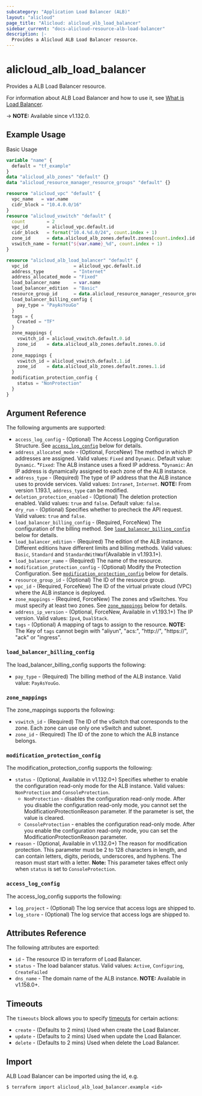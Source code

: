 ```yaml
---
subcategory: "Application Load Balancer (ALB)"
layout: "alicloud"
page_title: "Alicloud: alicloud_alb_load_balancer"
sidebar_current: "docs-alicloud-resource-alb-load-balancer"
description: |-
  Provides a Alicloud ALB Load Balancer resource.
---
```


# alicloud_alb_load_balancer

Provides a ALB Load Balancer resource.

For information about ALB Load Balancer and how to use it, see [What is Load Balancer](https://www.alibabacloud.com/help/en/slb/application-load-balancer/developer-reference/api-alb-2020-06-16-createloadbalancer).

-> **NOTE:** Available since v1.132.0.

## Example Usage

Basic Usage

```terraform
variable "name" {
  default = "tf_example"
}
data "alicloud_alb_zones" "default" {}
data "alicloud_resource_manager_resource_groups" "default" {}

resource "alicloud_vpc" "default" {
  vpc_name   = var.name
  cidr_block = "10.4.0.0/16"
}
resource "alicloud_vswitch" "default" {
  count        = 2
  vpc_id       = alicloud_vpc.default.id
  cidr_block   = format("10.4.%d.0/24", count.index + 1)
  zone_id      = data.alicloud_alb_zones.default.zones[count.index].id
  vswitch_name = format("${var.name}_%d", count.index + 1)
}

resource "alicloud_alb_load_balancer" "default" {
  vpc_id                 = alicloud_vpc.default.id
  address_type           = "Internet"
  address_allocated_mode = "Fixed"
  load_balancer_name     = var.name
  load_balancer_edition  = "Basic"
  resource_group_id      = data.alicloud_resource_manager_resource_groups.default.groups.0.id
  load_balancer_billing_config {
    pay_type = "PayAsYouGo"
  }
  tags = {
    Created = "TF"
  }
  zone_mappings {
    vswitch_id = alicloud_vswitch.default.0.id
    zone_id    = data.alicloud_alb_zones.default.zones.0.id
  }
  zone_mappings {
    vswitch_id = alicloud_vswitch.default.1.id
    zone_id    = data.alicloud_alb_zones.default.zones.1.id
  }
  modification_protection_config {
    status = "NonProtection"
  }
}
```

## Argument Reference

The following arguments are supported:

* `access_log_config` - (Optional) The Access Logging Configuration Structure. See [`access_log_config`](#access_log_config) below for details.
* `address_allocated_mode` - (Optional, ForceNew) The method in which IP addresses are assigned. Valid values: `Fixed` and `Dynamic`. Default value: `Dynamic`.
  *`Fixed`: The ALB instance uses a fixed IP address. 
  *`Dynamic`: An IP address is dynamically assigned to each zone of the ALB instance.
* `address_type` - (Required) The type of IP address that the ALB instance uses to provide services. Valid values: `Intranet`, `Internet`. **NOTE:** From version 1.193.1, `address_type` can be modified.
* `deletion_protection_enabled` - (Optional) The deletion protection enabled. Valid values: `true` and `false`. Default value: `false`.
* `dry_run` - (Optional) Specifies whether to precheck the API request. Valid values: `true` and `false`.
* `load_balancer_billing_config` - (Required, ForceNew) The configuration of the billing method. See [`load_balancer_billing_config`](#load_balancer_billing_config) below for details.
* `load_balancer_edition` - (Required) The edition of the ALB instance. Different editions have different limits and billing methods. Valid values: `Basic`, `Standard` and `StandardWithWaf`(Available in v1.193.1+).
* `load_balancer_name` - (Required) The name of the resource.
* `modification_protection_config` - (Optional) Modify the Protection Configuration. See [`modification_protection_config`](#modification_protection_config) below for details.
* `resource_group_id` - (Optional) The ID of the resource group.
* `vpc_id` - (Required, ForceNew) The ID of the virtual private cloud (VPC) where the ALB instance is deployed.
* `zone_mappings` - (Required, ForceNew) The zones and vSwitches. You must specify at least two zones. See [`zone_mappings`](#zone_mappings) below for details.
* `address_ip_version` - (Optional, ForceNew, Available in v1.193.1+) The IP version. Valid values: `Ipv4`, `DualStack`.
* `tags` - (Optional) A mapping of tags to assign to the resource. **NOTE:** The Key of `tags` cannot begin with "aliyun", "acs:", "http://", "https://", "ack" or "ingress".

### `load_balancer_billing_config`

The load_balancer_billing_config supports the following:

* `pay_type` - (Required) The billing method of the ALB instance. Valid value: `PayAsYouGo`.

### `zone_mappings`

The zone_mappings supports the following: 

* `vswitch_id` - (Required) The ID of the vSwitch that corresponds to the zone. Each zone can use only one vSwitch and subnet.
* `zone_id` - (Required) The ID of the zone to which the ALB instance belongs.

### `modification_protection_config`

The modification_protection_config supports the following: 

* `status` - (Optional, Available in v1.132.0+) Specifies whether to enable the configuration read-only mode for the ALB instance. Valid values: `NonProtection` and `ConsoleProtection`.
  * `NonProtection` - disables the configuration read-only mode. After you disable the configuration read-only mode, you cannot set the ModificationProtectionReason parameter. If the parameter is set, the value is cleared.
  * `ConsoleProtection` - enables the configuration read-only mode. After you enable the configuration read-only mode, you can set the ModificationProtectionReason parameter.
* `reason` - (Optional, Available in v1.132.0+) The reason for modification protection. This parameter must be 2 to 128 characters in length, and can contain letters, digits, periods, underscores, and hyphens. The reason must start with a letter. **Note:** This parameter takes effect only when `status` is set to `ConsoleProtection`.

### `access_log_config`

The access_log_config supports the following: 

* `log_project` - (Optional) The log service that access logs are shipped to.
* `log_store` - (Optional) The log service that access logs are shipped to.

## Attributes Reference

The following attributes are exported:

* `id` - The resource ID in terraform of Load Balancer.
* `status` - The load balancer status. Valid values: `Active`, `Configuring`, `CreateFailed`
* `dns_name` - The domain name of the ALB instance. **NOTE:** Available in v1.158.0+.

## Timeouts

The `timeouts` block allows you to specify [timeouts](https://www.terraform.io/docs/configuration-0-11/resources.html#timeouts) for certain actions:

* `create` - (Defaults to 2 mins) Used when create the Load Balancer.
* `update` - (Defaults to 2 mins) Used when update the Load Balancer.
* `delete` - (Defaults to 2 mins) Used when delete the Load Balancer.

## Import

ALB Load Balancer can be imported using the id, e.g.

```shell
$ terraform import alicloud_alb_load_balancer.example <id>
```
